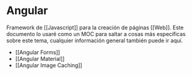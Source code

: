 # Angular
Framework de [[Javascript]] para la creación de páginas [[Web]].
Este documento lo usaré como un MOC para saltar a cosas más específicas sobre este tema, cualquier información general también puede ir aquí.

- [[Angular Forms]]
- [[Angular Material]]
- [[Angular Image Caching]]